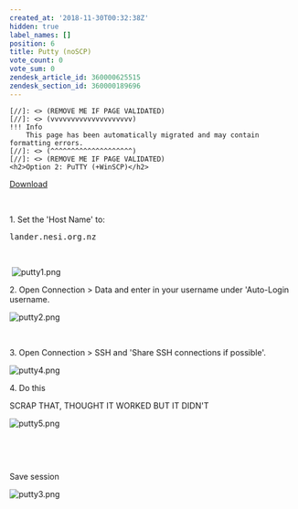 ```yaml
---
created_at: '2018-11-30T00:32:38Z'
hidden: true
label_names: []
position: 6
title: Putty (noSCP)
vote_count: 0
vote_sum: 0
zendesk_article_id: 360000625515
zendesk_section_id: 360000189696
---
```



    [//]: <> (REMOVE ME IF PAGE VALIDATED)
    [//]: <> (vvvvvvvvvvvvvvvvvvvv)
    !!! Info
        This page has been automatically migrated and may contain formatting errors.
    [//]: <> (^^^^^^^^^^^^^^^^^^^^)
    [//]: <> (REMOVE ME IF PAGE VALIDATED)
    <h2>Option 2: PuTTY (+WinSCP)</h2>
<p><a href="https://www.chiark.greenend.org.uk/~sgtatham/putty/latest.html">Download</a></p>
<p> </p>
<p>1. Set the 'Host Name' to:</p>
<pre>lander.nesi.org.nz</pre>
<p> </p>
<p> <img src="https://support.nesi.org.nz/hc/article_attachments/360002834555/putty1.png" alt="putty1.png"></p>
<p>2. Open Connection &gt; Data and enter in your username under 'Auto-Login username. </p>
<p><img src="https://support.nesi.org.nz/hc/article_attachments/360001308455/putty2.png" alt="putty2.png"></p>
<p> </p>
<p>3. Open Connection &gt; SSH and 'Share SSH connections if possible'.</p>
<p><img src="https://support.nesi.org.nz/hc/article_attachments/360001306496/putty4.png" alt="putty4.png"></p>
<p>4. Do this</p>
<p><span class="wysiwyg-color-red">SCRAP THAT, THOUGHT IT WORKED BUT IT DIDN'T</span></p>
<p><img src="https://support.nesi.org.nz/hc/article_attachments/360001308535/putty5.png" alt="putty5.png"></p>
<p> </p>
<p> </p>
<p>Save session</p>
<p><img src="https://support.nesi.org.nz/hc/article_attachments/360002930136/putty3.png" alt="putty3.png"></p>